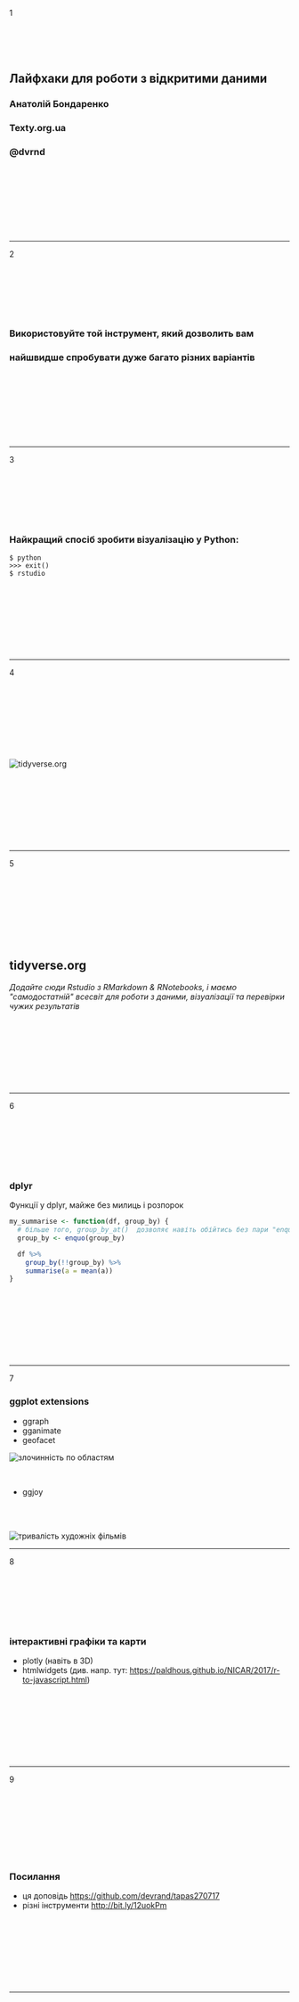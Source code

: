 1
<br>
<br>
<br>
<br>
<br>

## Лайфхаки для роботи з відкритими даними
### Анатолій Бондаренко
### Texty.org.ua
### @dvrnd

<br>
<br>
<br>
<br>
<br>
<br>
<br>

_____
2
<br>
<br>
<br>
<br>
<br>
<br>
<br>

### Використовуйте той інструмент, який дозволить вам 
### найшвидше спробувати дуже багато різних варіантів

<br>
<br>
<br>
<br>
<br>
<br>
<br>

______

3
<br>
<br>
<br>
<br>
<br>
<br>
<br>

### Найкращий спосіб зробити візуалізацію у Python: 
```
$ python  
>>> exit()
$ rstudio  
```

<br>
<br>
<br>
<br>
<br>
<br>
<br>

______

4

<br>
<br>
<br>
<br>
<br>
<br>
<br>


![tidyverse.org](img/tidyverse.png)


<br>
<br>
<br>
<br>
<br>
<br>
<br>

______

5

<br>
<br>
<br>
<br>
<br>
<br>
<br>


## tidyverse.org
_Додайте сюди Rstudio з RMarkdown & RNotebooks, і маємо "самодостатній" всесвіт для роботи з даними, візуалізації та перевірки чужих результатів_

<br>
<br>
<br>
<br>
<br>
<br>
<br>

______

6
<br>
<br>
<br>
<br>
<br>
<br>
<br>

### dplyr
Функції у dplyr, майже без милиць і розпорок
```R
my_summarise <- function(df, group_by) {
  # більше того, group_by_at()  дозволяє навіть обійтись без пари "enquo() + !!"
  group_by <- enquo(group_by)  

  df %>%
    group_by(!!group_by) %>%
    summarise(a = mean(a))
}
```
<br>
<br>
<br>
<br>
<br>
<br>
<br>

______

7


### ggplot extensions

- ggraph
- gganimate
- geofacet

![злочинність по областям](https://raw.githubusercontent.com/woldemarg/crimes_map/master/crimes.png)

<br>

- ggjoy

<br><br>

![тривалість художніх фільмів](https://pbs.twimg.com/media/DEh0UTTXYAEy2N7.jpg)

_________

8
<br>
<br>
<br>
<br>
<br>
<br>
<br>

### інтерактивні графіки та карти
- plotly (навіть в 3D)
- htmlwidgets (див. напр. тут: https://paldhous.github.io/NICAR/2017/r-to-javascript.html)

<br>
<br>
<br>
<br>
<br>
<br>
<br>

________

9

<br>
<br>
<br>
<br>
<br>
<br>
<br>

### Посилання
* ця доповідь https://github.com/devrand/tapas270717
* різні інструменти http://bit.ly/12uokPm

<br>
<br>
<br>
<br>
<br>
<br>
<br>

________



